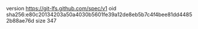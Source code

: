 version https://git-lfs.github.com/spec/v1
oid sha256:e80c20134203a50a4030b5601fe39a12de8eb5b7c4f4bee81dd44852b88ae76d
size 347
